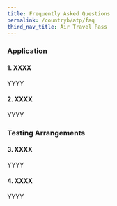 ```yaml
---
title: Frequently Asked Questions
permalink: /countryb/atp/faq
third_nav_title: Air Travel Pass
---
```


### **Application**

#### 1. XXXX

YYYY

#### 2. XXXX

YYYY

### **Testing Arrangements**

#### 3. XXXX

YYYY

#### 4. XXXX

YYYY
